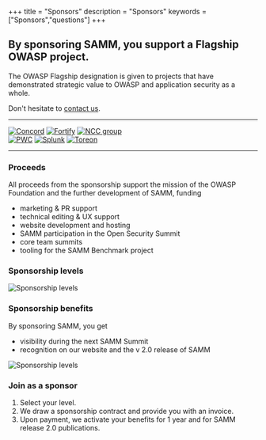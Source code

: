 +++
title = "Sponsors"
description = "Sponsors"
keywords = ["Sponsors","questions"]
+++

## By sponsoring SAMM, you support a Flagship OWASP project.

The OWASP Flagship designation is given to projects that have demonstrated strategic value to OWASP and application security as a whole.  

Don't hesitate to [contact us](mailto:info@owaspsamm.org).

---
[![Concord](../img/clients/concord_medium.png)](http://www.concordusa.com)
[![Fortify](../img/clients/fortify_medium.png)](http://www.microfocus.com/en-us/solutions/application-security)
[![NCC group](../img/clients/nccgroup_medium.png)](https://www.nccgroup.trust/)  
[![PWC](../img/clients/pwc_medium.png)](https://www.pwc.com/)
[![Splunk](../img/clients/splunk_medium.png)](https://www.splunk.com/)
[![Toreon](../img/clients/toreon_medium.png)](https://www.toreon.com/)

---

### Proceeds

All proceeds from the sponsorship support the mission of the OWASP Foundation and the further development of SAMM, funding

* marketing & PR support
* technical editing & UX support
* website development and hosting
* SAMM participation in the Open Security Summit
* core team summits
* tooling for the SAMM Benchmark project

### Sponsorship levels

![Sponsorship levels](../img/sponsorship/levels1_small.png)

### Sponsorship benefits

By sponsoring SAMM, you get 

* visibility during the next SAMM Summit
* recognition on our website and the v 2.0 release of SAMM

![Sponsorship levels](../img/sponsorship/benefits1_small.png)

### Join as a sponsor

1. Select your level.
2. We draw a sponsorship contract and provide you with an invoice.
3. Upon payment, we activate your benefits for 1 year and for SAMM release 2.0 publications.


